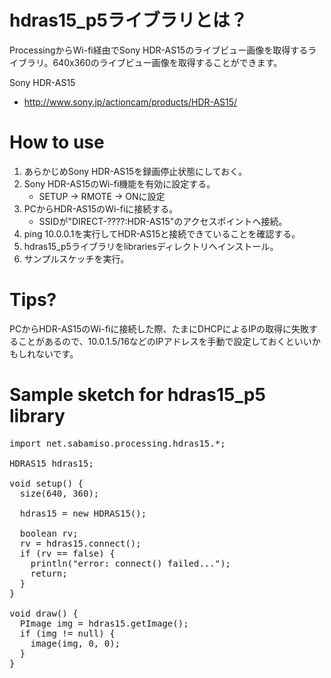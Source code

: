 hdras15_p5ライブラリとは？
========
ProcessingからWi-fi経由でSony HDR-AS15のライブビュー画像を取得するライブラリ。640x360のライブビュー画像を取得することができます。

Sony HDR-AS15
* http://www.sony.jp/actioncam/products/HDR-AS15/

How to use
========
1. あらかじめSony HDR-AS15を録画停止状態にしておく。
2. Sony HDR-AS15のWi-fi機能を有効に設定する。
   * SETUP -> RMOTE -> ONに設定
3. PCからHDR-AS15のWi-fiに接続する。
   * SSIDが"DIRECT-????:HDR-AS15"のアクセスポイントへ接続。
4. ping 10.0.0.1を実行してHDR-AS15と接続できていることを確認する。
5. hdras15_p5ライブラリをlibrariesディレクトリへインストール。
6. サンプルスケッチを実行。

Tips?
========
PCからHDR-AS15のWi-fiに接続した際、たまにDHCPによるIPの取得に失敗することがあるので、10.0.1.5/16などのIPアドレスを手動で設定しておくといいかもしれないです。


Sample sketch for hdras15_p5 library
========
<pre>
import net.sabamiso.processing.hdras15.*;

HDRAS15 hdras15;

void setup() {
  size(640, 360);

  hdras15 = new HDRAS15();

  boolean rv;
  rv = hdras15.connect();
  if (rv == false) {
    println("error: connect() failed...");
    return;
  }
}
	
void draw() {
  PImage img = hdras15.getImage();
  if (img != null) {
    image(img, 0, 0);
  }
}
</pre>

